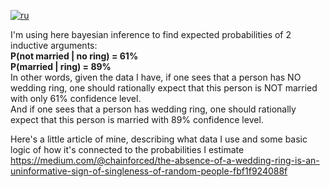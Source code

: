[![ru](https://img.shields.io/badge/lang-ru-red.svg)](https://github.com/chainforced/WeddingRingBayesianInference/blob/main/README.RU.md)


I'm using here bayesian inference to find expected probabilities of 2 inductive arguments:<br />
 **P(not married | no ring) = 61%** <br />
 **P(married | ring) = 89%** <br />
In other words, given the data I have, if one sees that a person has NO wedding ring, one should rationally expect that this person is NOT married with only 61% confidence level. <br />
And if one sees that a person has wedding ring, one should rationally expect that this person is married with 89% confidence level.<br />

Here's a little article of mine, describing what data I use and some basic logic of how it's connected to the probabilities I estimate
https://medium.com/@chainforced/the-absence-of-a-wedding-ring-is-an-uninformative-sign-of-singleness-of-random-people-fbf1f924088f
